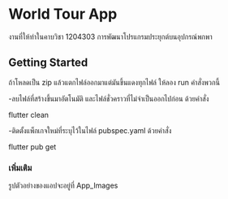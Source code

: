# World Tour App

งานที่ให้ทำในคาบวิชา 1204303 การพัฒนาโปรแกรมประยุกต์บนอุปกรณ์พกพา

## Getting Started
ถ้าโหลดเป็น zip แล้วแตกไฟล์ออกมาแต่มันขึ้นแดงทุกไฟล์ ให้ลอง run คำสั่งพวกนี้

-ลบไฟล์ที่สร้างขึ้นมาอัตโนมัติ และไฟล์ชั่วคราวที่ไม่จำเป็นออกไปก่อน ด้วยคำสั่ง

flutter clean

-ติดตั้งแพ็กเกจใหม่ที่ระบุไว้ในไฟล์ pubspec.yaml ด้วยคำสั่ง

flutter pub get

### เพิ่มเติม
รูปตัวอย่างของแอปจะอยู่ที่ App_Images
